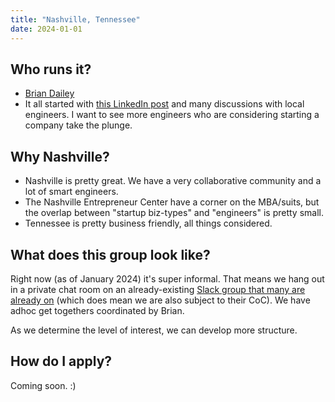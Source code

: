 ```yaml
---
title: "Nashville, Tennessee"
date: 2024-01-01
---
```


## Who runs it?

- [Brian Dailey](https://dailey.pag://dailey.page/about/)
- It all started with [this LinkedIn
  post](https://www.linkedin.com/posts/briandailey_why-arent-more-companies-in-the-southeast-activity-7138218767964098560-Dksp)
  and many discussions with local engineers. I want to see more engineers who are
  considering starting a company take the plunge.

## Why Nashville?

- Nashville is pretty great. We have a very collaborative community and a lot of
  smart engineers.
- The Nashville Entrepreneur Center have a corner on the MBA/suits, but the
  overlap between "startup biz-types" and "engineers" is pretty small.
- Tennessee is pretty business friendly, all things considered.

## What does this group look like?

Right now (as of January 2024) it's super informal. That means we hang out in a private chat room on
an already-existing [Slack group that many are already on](https://nashdev.com)
(which does mean we are also subject to their CoC). We have adhoc get togethers
coordinated by Brian.

As we determine the level of interest, we can develop more structure.

## How do I apply?

Coming soon. :)
